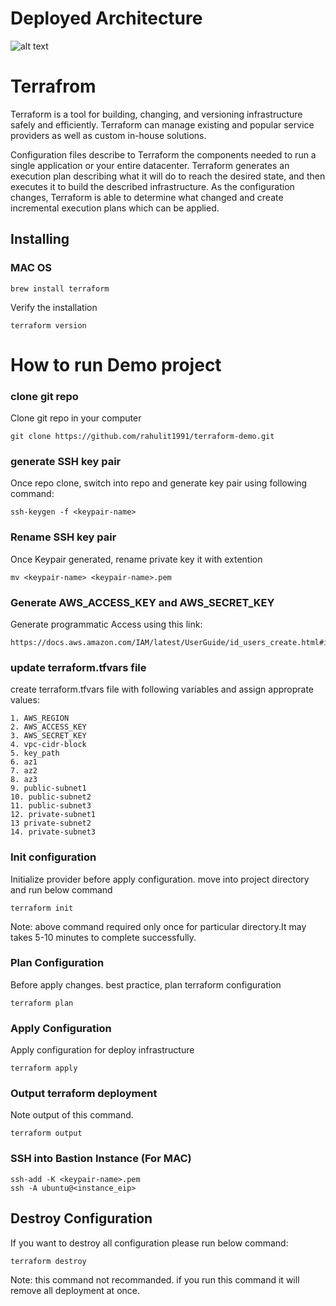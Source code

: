 # Deployed Architecture
![alt text](https://rahul2611.s3.amazonaws.com/terraform-deployment.jpg)

# Terrafrom

Terraform is a tool for building, changing, and versioning infrastructure safely and efficiently. Terraform can manage existing and popular service providers as well as custom in-house solutions.

Configuration files describe to Terraform the components needed to run a single application or your entire datacenter. Terraform generates an execution plan describing what it will do to reach the desired state, and then executes it to build the described infrastructure. As the configuration changes, Terraform is able to determine what changed and create incremental execution plans which can be applied.

## Installing

### MAC OS
```
brew install terraform  
```
Verify the installation
```
terraform version  
```
# How to run Demo project
### clone git repo
Clone git repo in your computer
```
git clone https://github.com/rahulit1991/terraform-demo.git
```
### generate SSH key pair
Once repo clone, switch into repo and generate key pair using following command:
```
ssh-keygen -f <keypair-name> 
```
### Rename SSH key pair
Once Keypair generated, rename private key it with extention
```
mv <keypair-name> <keypair-name>.pem
```
### Generate AWS_ACCESS_KEY and AWS_SECRET_KEY
Generate programmatic Access using this link:
```
https://docs.aws.amazon.com/IAM/latest/UserGuide/id_users_create.html#id_users_create_console
```
### update terraform.tfvars file
create terraform.tfvars file with following variables and assign approprate values:
```
1. AWS_REGION
2. AWS_ACCESS_KEY
3. AWS_SECRET_KEY
4. vpc-cidr-block
5. key_path
6. az1
7. az2
8. az3
9. public-subnet1
10. public-subnet2
11. public-subnet3
12. private-subnet1
13 private-subnet2
14. private-subnet3
```
### Init configuration
Initialize provider before apply configuration. move into project directory and run below command
```
terraform init  
```
Note: above command required only once for particular directory.It may takes 5-10 minutes to complete successfully.
### Plan Configuration

Before apply changes. best practice, plan terraform configuration
```
terraform plan  
```
### Apply Configuration
Apply configuration for deploy infrastructure
```
terraform apply  
```
### Output terraform deployment
Note output of this command.
```
terraform output 
```
### SSH into Bastion Instance (For MAC)
```
ssh-add -K <keypair-name>.pem 
ssh -A ubuntu@<instance_eip>
```
## Destroy Configuration
If you want to destroy all configuration please run below command:
```
terraform destroy  
```
Note: this command not recommanded. if you run this command it will remove all deployment at once.
